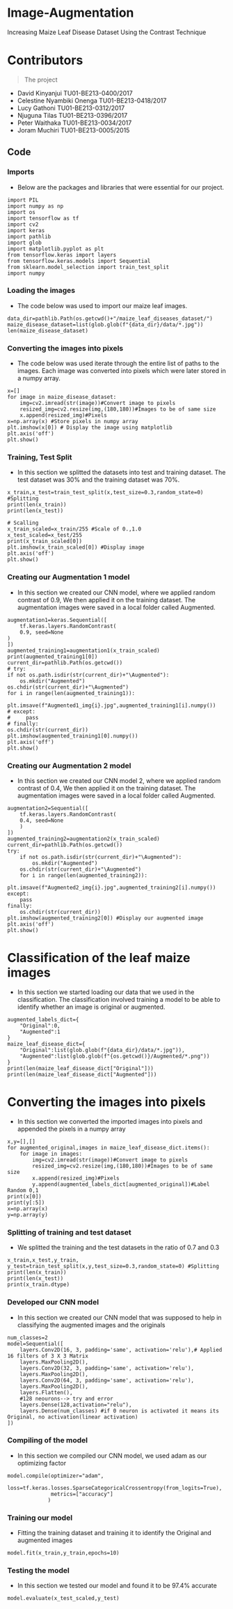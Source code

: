 # Image-Augmentation

Increasing Maize Leaf Disease Dataset Using the Contrast Technique

# Contributors

> The project

- David Kinyanjui TU01-BE213-0400/2017
- Celestine Nyambiki Onenga TU01-BE213-0418/2017
- Lucy Gathoni TU01-BE213-0312/2017
- Njuguna Tilas TU01-BE213-0396/2017
- Peter Waithaka TU01-BE213-0034/2017
- Joram Muchiri TU01-BE213-0005/2015

## Code

### Imports

- Below are the packages and libraries that were essential for our project.

```
import PIL
import numpy as np
import os
import tensorflow as tf
import cv2
import keras
import pathlib
import glob
import matplotlib.pyplot as plt
from tensorflow.keras import layers
from tensorflow.keras.models import Sequential
from sklearn.model_selection import train_test_split
import numpy
```

### Loading the images

- The code below was used to import our maize leaf images.

```
data_dir=pathlib.Path(os.getcwd()+"/maize_leaf_diseases_dataset/")
maize_disease_dataset=list(glob.glob(f"{data_dir}/data/*.jpg"))
len(maize_disease_dataset)
```

### Converting the images into pixels

- The code below was used iterate through the entire list of paths to the images. Each image was converted into pixels which were later stored in a numpy array.

```
x=[]
for image in maize_disease_dataset:
    img=cv2.imread(str(image))#Convert image to pixels
    resized_img=cv2.resize(img,(180,180))#Images to be of same size
    x.append(resized_img)#Pixels
x=np.array(x) #Store pixels in numpy array
plt.imshow(x[0]) # Display the image using matplotlib
plt.axis('off')
plt.show()
```

### Training, Test Split

- In this section we splitted the datasets into test and training dataset. The test dataset was 30% and the training dataset was 70%.

```
x_train,x_test=train_test_split(x,test_size=0.3,random_state=0) #Splitting
print(len(x_train))
print(len(x_test))

# Scalling
x_train_scaled=x_train/255 #Scale of 0.,1.0
x_test_scaled=x_test/255
print(x_train_scaled[0])
plt.imshow(x_train_scaled[0]) #Display image
plt.axis('off')
plt.show()
```

### Creating our Augmentation 1 model

- In this section we created our CNN model, where we applied random contrast of 0.9, We then applied it on the training dataset. The augmentation images were saved in a local folder called Augmented.

```
augmentation1=keras.Sequential([
    tf.keras.layers.RandomContrast(
    0.9, seed=None
)
])
augmented_training1=augmentation1(x_train_scaled)
print(augmented_training1[0])
current_dir=pathlib.Path(os.getcwd())
# try:
if not os.path.isdir(str(current_dir)+"\Augmented"):
    os.mkdir("Augmented")
os.chdir(str(current_dir)+"\Augmented")
for i in range(len(augmented_training1)):
    plt.imsave(f"Augmented1_img{i}.jpg",augmented_training1[i].numpy())
# except:
#     pass
# finally:
os.chdir(str(current_dir))
plt.imshow(augmented_training1[0].numpy())
plt.axis('off')
plt.show()
```

### Creating our Augmentation 2 model

- In this section we created our CNN model 2, where we applied random contrast of 0.4, We then applied it on the training dataset. The augmentation images were saved in a local folder called Augmented.

```
augmentation2=Sequential([
    tf.keras.layers.RandomContrast(
    0.4, seed=None
    )
])
augmented_training2=augmentation2(x_train_scaled)
current_dir=pathlib.Path(os.getcwd())
try:
    if not os.path.isdir(str(current_dir)+"\Augmented"):
        os.mkdir("Augmented")
    os.chdir(str(current_dir)+"\Augmented")
    for i in range(len(augmented_training2)):
        plt.imsave(f"Augmented2_img{i}.jpg",augmented_training2[i].numpy())
except:
    pass
finally:
    os.chdir(str(current_dir))
plt.imshow(augmented_training2[0]) #Display our augmented image
plt.axis('off')
plt.show()
```

# Classification of the leaf maize images

- In this section we started loading our data that we used in the classification. The classification involved training a model to be able to identify whether an image is original or augmented.

```
augmented_labels_dict={
    "Original":0,
    "Augmented":1
}
maize_leaf_disease_dict={
    "Original":list(glob.glob(f"{data_dir}/data/*.jpg")),
    "Augmented":list(glob.glob(f"{os.getcwd()}/Augmented/*.png"))
}
print(len(maize_leaf_disease_dict["Original"]))
print(len(maize_leaf_disease_dict["Augmented"]))

```

# Converting the images into pixels

- In this section we converted the imported images into pixels and appended the pixels in a numpy array

```
x,y=[],[]
for augmented_original,images in maize_leaf_disease_dict.items():
    for image in images:
        img=cv2.imread(str(image))#Convert image to pixels
        resized_img=cv2.resize(img,(180,180))#Images to be of same size
        x.append(resized_img)#Pixels
        y.append(augmented_labels_dict[augmented_original])#Label Random 0,1
print(x[0])
print(y[:5])
x=np.array(x)
y=np.array(y)

```

### Splitting of training and test dataset

- We splitted the training and the test datasets in the ratio of 0.7 and 0.3

```
x_train,x_test,y_train, y_test=train_test_split(x,y,test_size=0.3,random_state=0) #Splitting
print(len(x_train))
print(len(x_test))
print(x_train.dtype)
```

### Developed our CNN model

- In this section we created our CNN model that was supposed to help in classifying the augmented images and the originals

```
num_classes=2
model=Sequential([
    layers.Conv2D(16, 3, padding='same', activation='relu'),# Applied 16 filters of 3 X 3 Matrix
    layers.MaxPooling2D(),
    layers.Conv2D(32, 3, padding='same', activation='relu'),
    layers.MaxPooling2D(),
    layers.Conv2D(64, 3, padding='same', activation='relu'),
    layers.MaxPooling2D(),
    layers.Flatten(),
    #128 neourons--> try and error
    layers.Dense(128,activation="relu"),
    layers.Dense(num_classes) #if 0 neuron is activated it means its Original, no activation(linear activation)
])
```

### Compiling of the model

- In this section we compiled our CNN model, we used adam as our optimizing factor

```
model.compile(optimizer="adam",
             loss=tf.keras.losses.SparseCategoricalCrossentropy(from_logits=True),
              metrics=["accuracy"]
             )
```

### Training our model

- Fitting the training dataset and training it to identify the Original and augmented images

```
model.fit(x_train,y_train,epochs=10)
```

### Testing the model

- In this section we tested our model and found it to be 97.4% accurate

```
model.evaluate(x_test_scaled,y_test)
```
